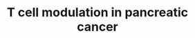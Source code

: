 ---
annotations:
- id: CL:0000084
  parent: native cell
  type: Cell Type Ontology
  value: T cell
- id: CL:0000889
  parent: native cell
  type: Cell Type Ontology
  value: myeloid suppressor cell
- id: CL:0000145
  parent: native cell
  type: Cell Type Ontology
  value: professional antigen presenting cell
- id: DOID:1793
  parent: disease of cellular proliferation
  type: Disease Ontology
  value: pancreatic cancer
- id: PW:0000013
  parent: disease pathway
  type: Pathway Ontology
  value: disease pathway
- id: CL:0000625
  parent: native cell
  type: Cell Type Ontology
  value: CD8-positive, alpha-beta T cell
- id: PW:0000023
  parent: regulatory pathway
  type: Pathway Ontology
  value: immune response pathway
- id: CL:0002410
  parent: animal cell
  type: Cell Type Ontology
  value: pancreatic stellate cell
- id: PW:0000626
  parent: disease pathway
  type: Pathway Ontology
  value: pancreatic cancer pathway
- id: CL:0001064
  type: Cell Type Ontology
  value: malignant cell
authors:
- DanaMustafa
- Mkutmon
- Eweitz
- IsabelWassink
- Egonw
citedin: ''
communities:
- Diseases
- PancCanNet
description: T cells are important effector cells in pancreatic cancer. Their function
  is inhibited by various cellular interactions and secreted factors in the tumor
  microenvironment (TME). Both immune cells and pancreatic cancer cells are able to
  modulate T cell activation.
last-edited: 2025-02-24
ndex: null
organisms:
- Homo sapiens
redirect_from:
- /index.php/Pathway:WP5078
- /instance/WP5078
- /instance/WP5078_r136826
revision: r136826
schema-jsonld:
- '@context': https://schema.org/
  '@id': https://wikipathways.github.io/pathways/WP5078.html
  '@type': Dataset
  creator:
    '@type': Organization
    name: WikiPathways
  description: T cells are important effector cells in pancreatic cancer. Their function
    is inhibited by various cellular interactions and secreted factors in the tumor
    microenvironment (TME). Both immune cells and pancreatic cancer cells are able
    to modulate T cell activation.
  keywords:
  - ARG1
  - Adenine
  - Adenosine
  - B2M
  - CCL17
  - CCL22
  - CD226
  - CD274
  - CD276
  - CD28
  - CD40
  - CD40LG
  - CD80
  - CD86
  - CTLA4
  - CXCL12
  - D-tryptophan
  - ENTPD1
  - FAP
  - FAS
  - FASLG
  - HAVCR2
  - HLA-A
  - ICOS
  - IDO1
  - IL10
  - IL6
  - Kynurenine
  - L-arginine
  - L-ornithine
  - L-tryptophan
  - LGALS1
  - LGALS3
  - LGALS9
  - NT5E
  - PDCD1
  - PDCD1LG2
  - PGE2
  - PGF
  - PVR
  - TGFB1
  - TGFB2
  - TGFB3
  - TIGIT
  - TNFRSF4
  - TNFRSF9
  - TNFSF4
  - TNFSF9
  - TRAC
  - TRBC1
  - Urea
  - VEGFA
  - VEGFB
  - VEGFC
  - VEGFD
  - VSIR
  - VTCN1
  license: CC0
  name: T cell modulation in pancreatic cancer
seo: CreativeWork
title: T cell modulation in pancreatic cancer
wpid: WP5078
---